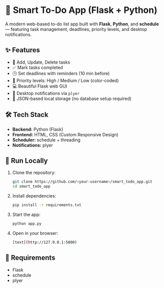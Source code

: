 # 🧠 Smart To-Do App (Flask + Python)

A modern web-based to-do list app built with **Flask**, **Python**, and **schedule** — featuring task management, deadlines, priority levels, and desktop notifications.

## ✨ Features
- 📝 Add, Update, Delete tasks
- ✅ Mark tasks completed
- 🕒 Set deadlines with reminders (10 min before)
- 🎯 Priority levels: High / Medium / Low (color-coded)
- 💻 Beautiful Flask web GUI
- 🔔 Desktop notifications via `plyer`
- 💾 JSON-based local storage (no database setup required)

## 🛠️ Tech Stack
- **Backend:** Python (Flask)
- **Frontend:** HTML, CSS (Custom Responsive Design)
- **Scheduler:** schedule + threading
- **Notifications:** plyer

## 🚀 Run Locally

1. Clone the repository:
   ```bash
   git clone https://github.com/<your-username>/smart_todo_app.git
   cd smart_todo_app
   ```
2. Install dependencies:
    ```bash
    pip install -r requirements.txt
    ```
3. Start the app:
    ```bash
    python app.py
    ```
4. Open in your browser:
    ```bash
    [text](http://127.0.0.1:5000)
    ```

## 🧩 Requirements
- Flask
- schedule
- plyer

